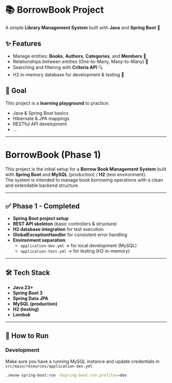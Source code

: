 # 📚 BorrowBook Project

A simple **Library Management System** built with **Java** and **Spring Boot** 🚀

## ✨ Features
- Manage entities: **Books**, **Authors**, **Categories**, and **Members** 📝
- Relationships between entities (One-to-Many, Many-to-Many) 🔗
- Searching and filtering with **Criteria API** 🔍
- H2 in-memory database for development & testing 🧪

## 🎯 Goal
This project is a **learning playground** to practice:
- Java & Spring Boot basics
- Hibernate & JPA mappings
- RESTful API development
- ...

---

# BorrowBook (Phase 1)

This project is the initial setup for a **Borrow Book Management System** built with **Spring Boot** and **MySQL** (production) / **H2** (test environment).  
The system is intended to manage book borrowing operations with a clean and extendable backend structure.

---

## ✅ Phase 1 - Completed
- **Spring Boot project setup**
- **REST API skeleton** (basic controllers & structure)
- **H2 database integration** for test execution
- **GlobalExceptionHandler** for consistent error handling
- **Environment separation**:
    - `application-dev.yml` → for local development (MySQL)
    - `application-test.yml` → for testing (H2 in-memory)

---

## 🛠 Tech Stack
- **Java 23+**
- **Spring Boot 3**
- **Spring Data JPA**
- **MySQL (production)**
- **H2 (testing)**
- **Lombok**

---

## 🚀 How to Run

### Development
Make sure you have a running MySQL instance and update credentials in  
`src/main/resources/application-dev.yml`

```bash
./mvnw spring-boot:run -Dspring-boot.run.profiles=dev
